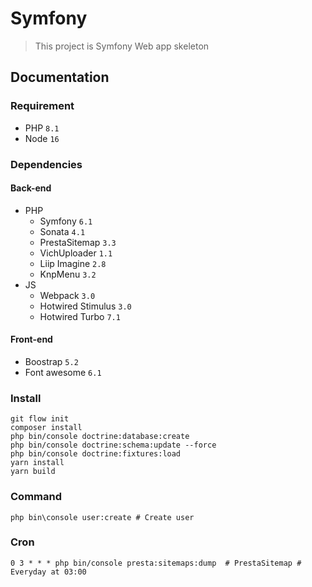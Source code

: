 # Symfony
> This project is Symfony Web app skeleton
## Documentation
### Requirement
* PHP ``8.1``
* Node ``16``
### Dependencies
#### Back-end
* PHP
  * Symfony ``6.1``
  * Sonata ``4.1``
  * PrestaSitemap ``3.3``
  * VichUploader ``1.1``
  * Liip Imagine ``2.8``
  * KnpMenu ``3.2``
* JS 
  * Webpack ``3.0``
  * Hotwired Stimulus ``3.0``
  * Hotwired Turbo ``7.1``

#### Front-end
* Boostrap ``5.2``
* Font awesome ``6.1``
### Install
```shell
git flow init
composer install
php bin/console doctrine:database:create
php bin/console doctrine:schema:update --force
php bin/console doctrine:fixtures:load
yarn install
yarn build
```
### Command
```shell
php bin\console user:create # Create user
```
### Cron
```
0 3 * * * php bin/console presta:sitemaps:dump  # PrestaSitemap # Everyday at 03:00
```